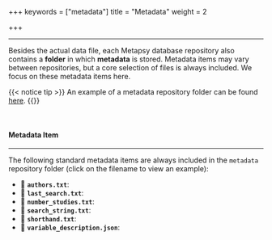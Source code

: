 +++
keywords = ["metadata"]
title = "Metadata"
weight = 2

+++
***

Besides the actual data file, each Metapsy database repository also contains a **folder** in which **metadata** is stored. Metadata items may vary between repositories, but a core selection of files is always included. We focus on these metadata items here.

{{< notice tip >}} An example of a metadata repository folder can be found [here](https://github.com/metapsy-project/data-template/tree/master/metadata). {{</notice>}}

<br>

#### Metadata Item

***

The following standard metadata items are always included in the `metadata` repository folder (click on the filename to view an example):

* 📄 **`authors.txt`**:
* 📄 **`last_search.txt`**:
* 📄 **`number_studies.txt`**:
* 📄 **`search_string.txt`**:
* 📄 **`shorthand.txt`**:
* 📄 **`variable_description.json`**: